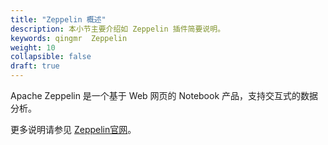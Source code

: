 ```yaml
---
title: "Zeppelin 概述"
description: 本小节主要介绍如 Zeppelin 插件简要说明。 
keywords: qingmr  Zeppelin
weight: 10
collapsible: false
draft: true
---
```




Apache Zeppelin 是一个基于 Web 网页的 Notebook 产品，支持交互式的数据分析。

更多说明请参见 [Zeppelin官网](http://zeppelin.apache.org/)。
